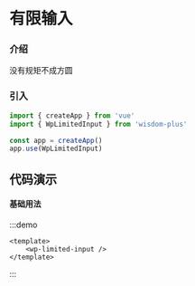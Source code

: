 # 有限输入

### 介绍

没有规矩不成方圆

### 引入

```js
import { createApp } from 'vue'
import { WpLimitedInput } from 'wisdom-plus'

const app = createApp()
app.use(WpLimitedInput)
```

## 代码演示

#### 基础用法

:::demo
```vue
<template>
    <wp-limited-input />
</template>
```
:::